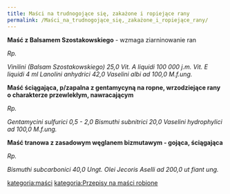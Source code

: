 ```yaml
---
title: Maści na trudnogojące się, zakażone i ropiejące rany
permalink: /Maści_na_trudnogojące_się,_zakażone_i_ropiejące_rany/
---
```


**Maść z Balsamem Szostakowskiego** - wzmaga ziarninowanie ran

*Rp.*

*Vinilini (Balsam Szostakowskiego) 25,0*
*Vit. A liquidi 100 000 j.m.*
*Vit. E liquidi 4 ml*
*Lanolini anhydrici 42,0*
*Vaselini albi ad 100,0*
*M.f.ung.*

**Maść ściągająca, p/zapalna z gentamycyną na ropne, wrzodziejące rany o charakterze przewlekłym, nawracającym**

*Rp.*

*Gentamycini sulfurici 0,5 - 2,0*
*Bismuthi subnitrici 20,0*
*Vaselini hydrophylici ad 100,0*
*M.f.ung.*

**Maść tranowa z zasadowym węglanem bizmutawym - gojąca, ściągająca**

*Rp.*

*Bismuthi subcarbonici 40,0*
*Ungt. Olei Jecoris Aselli ad 200,0*
*ut fiant ung.*

[kategoria:maści](/kategoria:maści "wikilink") [kategoria:Przepisy na maści robione](/kategoria:Przepisy_na_maści_robione "wikilink")